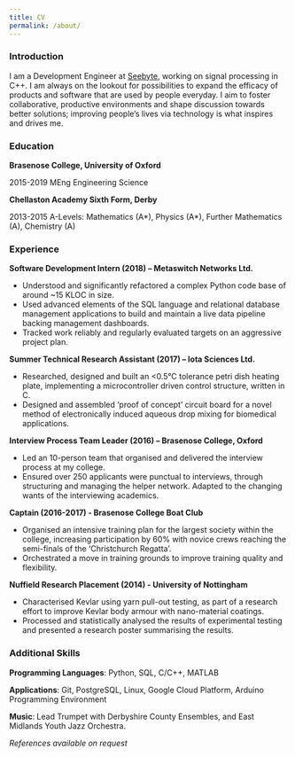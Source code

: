 ```yaml
---
title: CV
permalink: /about/
---
```


### Introduction

I am a Development Engineer at [Seebyte](http://www.seebyte.com), working on signal processing in C++. I am always on the lookout for possibilities to expand the efficacy of products and software that are used by people everyday. I aim to foster collaborative, productive environments and shape discussion towards better solutions; improving people’s lives via technology is what inspires and drives me.

### Education

**Brasenose College, University of Oxford**

2015-2019   MEng Engineering Science

**Chellaston Academy Sixth Form, Derby**

2013-2015       A-Levels: Mathematics (A\*), Physics (A\*), Further Mathematics (A), Chemistry (A)

### Experience

**Software Development Intern (2018) – Metaswitch Networks Ltd.**

- Understood and significantly refactored a complex Python code base of around ~15 KLOC in size.
- Used advanced elements of the SQL language and relational database management applications to build and maintain a live data pipeline backing management dashboards.
- Tracked work reliably and regularly evaluated targets on an aggressive project plan.

**Summer Technical Research Assistant (2017) – Iota Sciences Ltd.**

- Researched, designed and built an <0.5°C tolerance petri dish heating plate, implementing a microcontroller driven control structure, written in C.
- Designed and assembled ‘proof of concept’ circuit board for a novel method of electronically induced aqueous drop mixing for biomedical applications.

**Interview Process Team Leader (2016) – Brasenose College, Oxford**

- Led an 10-person team that organised and delivered the interview process at my college.
- Ensured over 250 applicants were punctual to interviews, through structuring and managing the helper network. Adapted to the changing wants of the interviewing academics.

**Captain (2016-2017) - Brasenose College Boat Club**

- Organised an intensive training plan for the largest society within the college, increasing participation by 60% with novice crews reaching the semi-finals of the ‘Christchurch Regatta’.
- Orchestrated a move in training grounds to improve training quality and flexibility.

**Nuffield Research Placement (2014) - University of Nottingham**

- Characterised Kevlar using yarn pull-out testing, as part of a research effort to improve Kevlar body armour with nano-material coatings.
- Processed and statistically analysed the results of experimental testing and presented a research poster summarising the results.

### Additional Skills

**Programming Languages**: Python, SQL, C/C++, MATLAB

**Applications**: Git, PostgreSQL, Linux, Google Cloud Platform, Arduino Programming Environment

**Music**: Lead Trumpet with Derbyshire County Ensembles, and East Midlands Youth Jazz Orchestra.

_References available on request_
